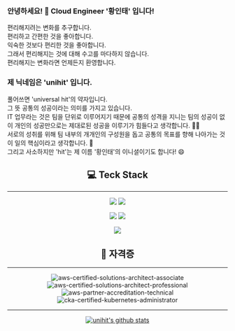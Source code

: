 ### 안녕하세요! 👋 Cloud Engineer '황인태' 입니다!

편리해지려는 변화를 추구합니다.<br>
편리하고 간편한 것을 좋아합니다.<br>
익숙한 것보다 편리한 것을 좋아합니다.<br>
그래서 편리해지는 것에 대해 수고를 마다하지 않습니다.<br>
편리해지는 변화라면 언제든지 환영합니다.<br>

### 제 닉네임은 'unihit' 입니다.

풀어쓰면 'universal hit'의 약자입니다. <br>
그 뜻 공통의 성공이라는 의미를 가지고 있습니다.<br>
IT 업무라는 것은 팀을 단위로 이루어지기 때문에 공통의 성격을 지니는 팀의 성공이 없이 개인의 성공만으로는 제대로된 성공을 이루기가 힘들다고 생각합니다. 🤔💬<br>
서로의 성취를 위해 팀 내부의 개개인의 구성원을 돕고 공통의 목표를 향해 나아가는 것이 일의 핵심이라고 생각합니다. 👯<br>
그리고 사소하지만 'hit'는 제 이름 '황인태'의 이니셜이기도 합니다! 😄<br>
<div align="center">
  
  ## 💻 Teck Stack
  ---
  
  <img src="https://img.shields.io/badge/html-E34F26?style=for-the-badge&logo=html5&logoColor=white">  <img src="https://img.shields.io/badge/css-1572B6?style=for-the-badge&logo=css3&logoColor=white">
  
  <img src="https://img.shields.io/badge/javascript-F7DF1E?style=for-the-badge&logo=javascript&logoColor=black">  <img src="https://img.shields.io/badge/react-61DAFB?style=for-the-badge&logo=react&logoColor=black">

  <img src="https://img.shields.io/badge/Amazon AWS-232F3E?style=flat-square&logo=Amazon%20AWS&logoColor=white"/>

  ## 📝 자격증
  ---

  ![aws-certified-solutions-architect-associate](https://user-images.githubusercontent.com/40714505/144989488-d2a66af6-2056-47b7-8ff8-528753f57812.png)
  ![aws-certified-solutions-architect-professional](https://github.com/unihit/unihit/assets/40714505/3dc608b9-d669-4840-9ec5-b63a114cb7c1)
  ![aws-partner-accreditation-technical](https://github.com/unihit/unihit/assets/40714505/3b7e5e24-4123-47ae-85d8-10298f00d964)
  ![cka-certified-kubernetes-administrator](https://github.com/unihit/unihit/assets/40714505/5b023374-7068-4fd8-ac4f-563c8e3d6645)

  ---
  
  [![unihit's github stats](https://github-readme-stats.vercel.app/api?username=unihit&theme=dracula&show_icons=true)](https://github.com/unihit)
</div>


<!--
**unihit/unihit** is a ✨ _special_ ✨ repository because it![Uploading aws-certified-solutions-architect-associate.png…]()
s `README.md` (this file) appears on your GitHub profile.

Here are some ideas to get you started:

- 🔭 I’m currently working on ...
- 🌱 I’m currently learning ...
- 👯 I’m looking to collaborate on ...
- 🤔 I’m looking for help with ...
- 💬 Ask me about ...
- 📫 How to reach me: ...
- 😄 Pronouns: ...
- ⚡ Fun fact: ...
-->
